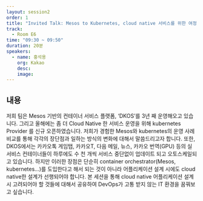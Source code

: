 ```yaml
---
layout: session2
order: 1
title: "Invited Talk: Mesos to Kubernetes, cloud native 서비스를 위한 여정"
track:
  - Room E6
time: "09:30 ~ 09:50"
duration: 20분
speakers:
  - name: 홍석용
    org: Kakao
    desc: 
    image: 
---
```

## 내용 
 저희 팀은 Mesos 기반의 컨테이너 서비스 플랫폼, ‘DKOS’를 3년 째 운영해오고 있습니다. 그리고 올해에는 좀 더 Cloud Native 한 서비스 운영을 위해 kubernetes Provider 를 신규 오픈하였습니다. 저희가 경험한 Mesos와 kubernetes의 운영 사례 비교를 통해 각각의 장단점과 일하는 방식의 변화에 대해서 말씀드리고자 합니다.
 또한, DKOS에서는 카카오톡 게임탭, 카카오T, 다음 메일, 뉴스, 카카오 번역(GPU) 등의 실 서비스 컨테이너들이 하루에도 수 천 개씩 서비스 중단없이 업데이트 되고 오토스케일되고 있습니다. 하지만 이러한 장점은 단순히 container orchestrator(Mesos, kubernetes…)를 도입한다고 해서 되는 것이 아니라 어플리케이션 설계 시에도 cloud native한 설계가 선행되어야 합니다. 본 세션을 통해 cloud native 어플리케이션 설계시 고려되어야 할 것들에 대해서 공유하여 DevOps가 고통 받지 않는 IT 환경을 꿈꿔보고 싶습니다.
